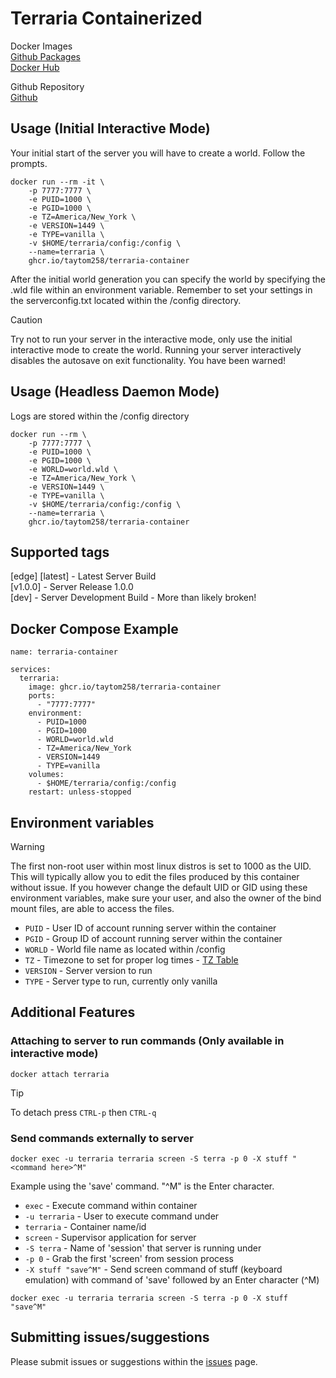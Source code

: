 # Terraria Containerized

Docker Images<br/>
[Github Packages](https://github.com/taytom258/terraria-container/pkgs/container/terraria-container)<br/>
[Docker Hub](https://hub.docker.com/r/taytom259/terraria)

	
Github Repository<br/>
[Github](https://github.com/taytom258/terraria-container)

## Usage (Initial Interactive Mode)

Your initial start of the server you will have to create a world. Follow the prompts.
```
docker run --rm -it \
    -p 7777:7777 \
    -e PUID=1000 \
    -e PGID=1000 \
    -e TZ=America/New_York \
    -e VERSION=1449 \
    -e TYPE=vanilla \
    -v $HOME/terraria/config:/config \
    --name=terraria \
    ghcr.io/taytom258/terraria-container
```

After the initial world generation you can specify the world by specifying the .wld file within an environment variable.
Remember to set your settings in the serverconfig.txt located within the /config directory.

> [!CAUTION]
> Try not to run your server in the interactive mode, only use the initial interactive mode to create the world.
> Running your server interactively disables the autosave on exit functionality. You have been warned!

## Usage (Headless Daemon Mode)
Logs are stored within the /config directory
```
docker run --rm \
    -p 7777:7777 \
    -e PUID=1000 \
    -e PGID=1000 \
    -e WORLD=world.wld \
    -e TZ=America/New_York \
    -e VERSION=1449 \
    -e TYPE=vanilla \
    -v $HOME/terraria/config:/config \
    --name=terraria \
    ghcr.io/taytom258/terraria-container
```

## Supported tags
[edge] [latest] - Latest Server Build<br/>
[v1.0.0] - Server Release 1.0.0<br/>
[dev] - Server Development Build - More than likely broken!

## Docker Compose Example
```
name: terraria-container

services:
  terraria:
    image: ghcr.io/taytom258/terraria-container
    ports:
      - "7777:7777"
    environment:
      - PUID=1000
      - PGID=1000
      - WORLD=world.wld
      - TZ=America/New_York
      - VERSION=1449
      - TYPE=vanilla
    volumes:
      - $HOME/terraria/config:/config
    restart: unless-stopped
```

## Environment variables

> [!WARNING]
> The first non-root user within most linux distros is set to 1000 as the UID. This will typically allow you to edit the files produced by this container without issue.
> If you however change the default UID or GID using these environment variables, make sure your user, and also the owner of the bind mount files, are able to access the files.

* `PUID` - User ID of account running server within the container
* `PGID` - Group ID of account running server within the container
* `WORLD` - World file name as located within /config
* `TZ` - Timezone to set for proper log times - [TZ Table](https://en.wikipedia.org/wiki/List_of_tz_database_time_zones)
* `VERSION` - Server version to run
* `TYPE` - Server type to run, currently only vanilla

## Additional Features

### Attaching to server to run commands (Only available in interactive mode)
```
docker attach terraria
```
> [!TIP]
> To detach press `CTRL-p` then `CTRL-q`

### Send commands externally to server
```
docker exec -u terraria terraria screen -S terra -p 0 -X stuff "<command here>^M"
```
Example using the 'save' command. "^M" is the Enter character.
* `exec` - Execute command within container
* `-u terraria` - User to execute command under
* `terraria` - Container name/id
* `screen` - Supervisor application for server
* `-S terra` - Name of 'session' that server is running under
* `-p 0` - Grab the first 'screen' from session process
* `-X stuff "save^M"` - Send screen command of stuff (keyboard emulation) with command of 'save' followed by an Enter character (^M)
```
docker exec -u terraria terraria screen -S terra -p 0 -X stuff "save^M"
```

## Submitting issues/suggestions
Please submit issues or suggestions within the [issues](https://github.com/taytom258/terraria-container/issues) page.
